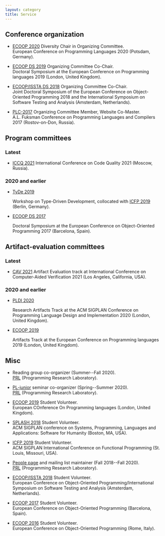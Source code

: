 ```yaml
---
layout: category
title: Service
---
```


## Conference organization 

* [ECOOP 2020](https://2020.ecoop.org/)
  Diversity Chair in Organizing Committee.  
  European Conference on Programming Languages 2020
  (Potsdam, Germany).

* [ECOOP DS 2019](https://2019.ecoop.org/track/ecoop-2019-docsymp)
  Organizing Committee Co-Chair.  
  Doctoral Symposium at the European Conference on Programming languages 2019
  (London, United Kingdom).

* [ECOOP/ISSTA DS 2018](https://conf.researchr.org/track/ecoop-issta-2018/ecoop-issta-2018-doctoral-symposium)
  Organizing Committee Co-Chair.  
  Joint Doctoral Symposium of
  the European Conference on Object-Oriented Programming 2018 and
  the International Symposium on Software Testing and Analysis
  (Amsterdam, Netherlands).

* [PLC-2017](http://plc.sfedu.ru/index.html)
  Organizing Committee Member, Website Co-Master.  
  A.L. Fuksman Conference on Programming Languages and Compilers 2017
  (Rostov-on-Don, Russia). 

## Program committees

### Latest

* [ICCQ 2021](https://www.iccq.ru/)  
  <!--Program Committee Member.  -->
  International Conference on Code Quality 2021
  (Moscow, Russia).

### 2020 and earlier

* [TyDe 2019](https://icfp19.sigplan.org/home/tyde-2019)  
  <!--Program Committee Member.  -->
  Workshop on Type-Driven Development,
  collocated with [ICFP 2019](https://icfp19.sigplan.org/home) 
  (Berlin, Germany).

* [ECOOP DS 2017](http://2017.ecoop.org/track/ecoop-2017-Doctoral-Symposium)  
  <!--Program Committee Member.  -->
  Doctoral Symposium at the European Conference on Object-Oriented Programming 2017
  (Barcelona, Spain).

## Artifact-evaluation committees

### Latest

* [CAV 2021](http://i-cav.org/2021/artifact-evaluation/)  
  <!--Artifact Evaluation Committee Member.  -->
  Artifact Evaluation track at
  International Conference on Computer-Aided Verification 2021
  (Los Angeles, California, USA).

### 2020 and earlier

* [PLDI 2020](https://pldi20.sigplan.org/track/pldi-2020-PLDI-Research-Artifacts)  
  <!--Artifact Evaluation Committee Member.  -->
  Research Artifacts Track at the ACM SIGPLAN Conference 
  on Programming Language Design and Implementation 2020
  (London, United Kingdom).

* [ECOOP 2019](https://2019.ecoop.org/track/ecoop-2019-artifacts)  
  <!--Artifact Evaluation Committee Member.  -->
  Artifacts Track at the European Conference on Programming languages 2019
  (London, United Kingdom).

## Misc

* Reading group co-organizer (Summer--Fall 2020).  
  [PRL](http://prl.ccs.neu.edu/) (Programming Research Laboratory).

* [PL-junior](https://github.com/nuprl/prl-seminar-junior)
  seminar co-organizer (Spring--Summer 2020).  
  [PRL](http://prl.ccs.neu.edu/) (Programming Research Laboratory).

* [ECOOP 2019](https://2019.ecoop.org/) Student Volunteer.  
  European COnference On Programming languages (London, United Kingdom).

* [SPLASH 2018](https://2018.splashcon.org/) Student Volunteer.  
  ACM SIGPLAN conference on Systems, Programming, Languages and
  Applications: Software for Humanity (Boston, MA, USA).

* [ICFP 2019](https://icfp18.sigplan.org/) Student Volunteer.  
  ACM SIGPLAN International Conference on Functional Programming
  (St. Louis, Missouri, USA).
   
* [People page](http://prl.ccs.neu.edu/people.html)
  and mailing list maintainer (Fall 2018--Fall 2020).  
  [PRL](http://prl.ccs.neu.edu/) (Programming Research Laboratory).

* [ECOOP/ISSTA 2018](https://conf.researchr.org/home/ecoop-issta-2018) Student Volunteer.  
  European Conference on Object-Oriented Programming/International
  Symposium on Software Testing and Analysis
  (Amsterdam, Netherlands).
  
* [ECOOP 2017](https://2017.ecoop.org/) Student Volunteer.  
  European Conference on Object-Oriented Programming (Barcelona, Spain).
  
* [ECOOP 2016](https://2016.ecoop.org/) Student Volunteer.  
  European Conference on Object-Oriented Programming (Rome, Italy).
